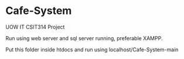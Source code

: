 # Cafe-System
UOW IT CSIT314 Project

Run using web server and sql server running, preferable XAMPP.

Put this folder inside htdocs and run using localhost/Cafe-System-main
